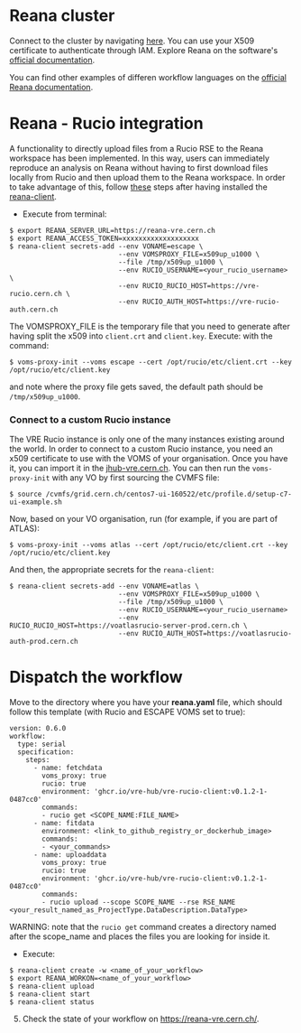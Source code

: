 # Reana cluster

Connect to the cluster by navigating [here](https://reana-vre.cern.ch/). You can use your X509 certificate to authenticate through IAM. 
Explore Reana on the software's [official documentation](https://docs.reana.io/). 

You can find other examples of differen workflow languages on the [official Reana documentation](https://docs.reana.io/advanced-usage/access-control/rucio/).

# Reana - Rucio integration

A functionality to directly upload files from a Rucio RSE to the Reana workspace has been implemented. In this way, users can immediately reproduce an analysis on Reana without having to first download files locally from Rucio and then upload them to the Reana workspace. 
In order to take advantage of this, follow [these](https://docs.reana.io/advanced-usage/access-control/rucio/) steps after having installed the [reana-client](https://docs.reana.io/getting-started/first-example/). 


- Execute from terminal:

```
$ export REANA_SERVER_URL=https://reana-vre.cern.ch
$ export REANA_ACCESS_TOKEN=xxxxxxxxxxxxxxxxxxx
$ reana-client secrets-add --env VONAME=escape \
                           --env VOMSPROXY_FILE=x509up_u1000 \
                           --file /tmp/x509up_u1000 \
                           --env RUCIO_USERNAME=<your_rucio_username> \
                           --env RUCIO_RUCIO_HOST=https://vre-rucio.cern.ch \
                           --env RUCIO_AUTH_HOST=https://vre-rucio-auth.cern.ch
```

The VOMSPROXY_FILE is the temporary file that you need to generate after having split the x509 into `client.crt` and `client.key`. Execute: with the command:

```
$ voms-proxy-init --voms escape --cert /opt/rucio/etc/client.crt --key /opt/rucio/etc/client.key
```
and note where the proxy file gets saved, the default path should be `/tmp/x509up_u1000`. 

### Connect to a custom Rucio instance

The VRE Rucio instance is only one of the many instances existing around the world. In order to connect to a custom Rucio instance, you need an x509 certificate to use with the VOMS of your organisation. Once you have it, you can import it in the [jhub-vre.cern.ch](https://jhub-vre.cern.ch). You can then run the `voms-proxy-init` with any VO by first sourcing the CVMFS file:

```
$ source /cvmfs/grid.cern.ch/centos7-ui-160522/etc/profile.d/setup-c7-ui-example.sh 
```

Now, based on your VO organisation, run (for example, if you are part of ATLAS): 

```
$ voms-proxy-init --voms atlas --cert /opt/rucio/etc/client.crt --key /opt/rucio/etc/client.key
```
And then, the appropriate secrets for the `reana-client`:

```
$ reana-client secrets-add --env VONAME=atlas \
                           --env VOMSPROXY_FILE=x509up_u1000 \
                           --file /tmp/x509up_u1000 \
                           --env RUCIO_USERNAME=<your_rucio_username>
                           --env RUCIO_RUCIO_HOST=https://voatlasrucio-server-prod.cern.ch \
                           --env RUCIO_AUTH_HOST=https://voatlasrucio-auth-prod.cern.ch
```

# Dispatch the workflow

Move to the directory where you have your **reana.yaml** file, which should follow this template (with Rucio and ESCAPE VOMS set to true): 

```
version: 0.6.0
workflow:
  type: serial
  specification:
    steps:
      - name: fetchdata
        voms_proxy: true
        rucio: true
        environment: 'ghcr.io/vre-hub/vre-rucio-client:v0.1.2-1-0487cc0'
        commands:
        - rucio get <SCOPE_NAME:FILE_NAME>
      - name: fitdata
        environment: <link_to_github_registry_or_dockerhub_image>
        commands:
        - <your_commands>
      - name: uploaddata
        voms_proxy: true
        rucio: true
        environment: 'ghcr.io/vre-hub/vre-rucio-client:v0.1.2-1-0487cc0'
        commands:
        - rucio upload --scope SCOPE_NAME --rse RSE_NAME <your_result_named_as_ProjectType.DataDescription.DataType>
```
WARNING: note that the `rucio get` command creates a directory named after the scope_name and places the files you are looking for inside it. 

- Execute:
```
$ reana-client create -w <name_of_your_workflow>
$ export REANA_WORKON=<name_of_your_workflow>
$ reana-client upload         
$ reana-client start      
$ reana-client status
```
5. Check the state of your workflow on https://reana-vre.cern.ch/. 
